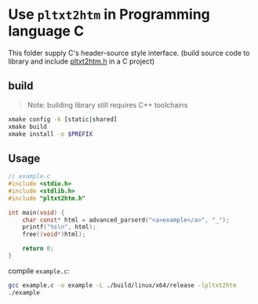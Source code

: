 # Use `pltxt2htm` in Programming language C

This folder supply C's header-source style interface. (build source code to library and include [pltxt2htm.h](./pltxt2htm.h) in a C project)

## build

> Note: building library still requires C++ toolchains

```sh
xmake config -k [static|shared]
xmake build
xmake install -o $PREFIX
```

## Usage
```c
// example.c
#include <stdio.h>
#include <stdlib.h>
#include "pltxt2htm.h"

int main(void) {
    char const* html = advanced_parserd("<a>example</a>", "_");
    printf("%s\n", html);
    free((void*)html);

    return 0;
}
```

compile `example.c`:
```sh
gcc example.c -o example -L ./build/linux/x64/release -lpltxt2htm
./example
```
